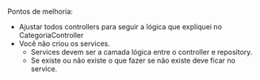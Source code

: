 Pontos de melhoria:

- Ajustar todos controllers para seguir a lógica que expliquei no CategoriaController
- Você não criou os services.
  - Services devem ser a camada lógica entre o controller e repository.
  - Se existe ou não existe o que fazer se não existe deve ficar no service.